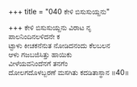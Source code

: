 +++
title = "040 ಕೇಳಿ ಬಿಸುಸುಯ್ದನು"

+++
ಕೇಳಿ ಬಿಸುಸುಯ್ದನು ವಿರಾಟ ನೃ  
ಪಾಲನಿಂದಿನಲಳಿದನೇ ಕ  
ಟ್ಟಾಳು ಕೀಚಕನೆನುತ ನೋಡಿದನಂದು ಕೆಲಬಲನ  
ಆಳು ಗಜಬಜಿಸಿತ್ತು ಹಾಯಿಕು  
ವೀಳೆಯವನಿಂದೆನಗೆ ತನಗೆಂ  
ದೋಲಗದೊಳಬ್ಬರಣೆ ಮಸಗಿತು ಕದಡಿತಾಸ್ಥಾನ      ॥40॥